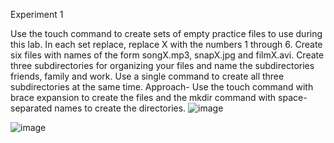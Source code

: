Experiment 1


Use the touch command to create sets of empty practice files to use during this lab. In each set replace, replace X with the numbers 1 through 6. Create six files with names of 
the form songX.mp3, snapX.jpg and filmX.avi. Create three subdirectories for organizing your files and name the subdirectories friends, family and work. Use a single command to 
create all three subdirectories at the same time. 
Approach- Use the touch command with brace expansion to create the files and the mkdir command with space-separated names to create the directories.
![image](https://github.com/user-attachments/assets/b23660d9-32da-4887-a3a9-27544f3b0848)






![image](https://github.com/user-attachments/assets/26255c8b-c9ee-42f8-9539-1fc100480f65)

